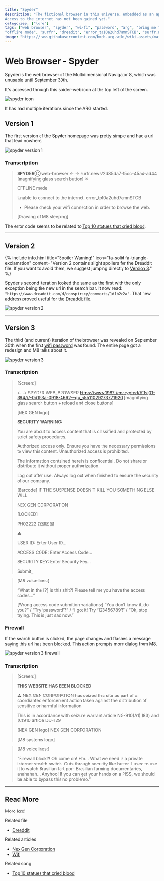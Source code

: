 ```yaml
---
title: "Spyder"
description: "The fictional browser in this universe, embedded as an application within the system. 
Access to the internet has not been gained yet."
categories: ["lore"]
tags: ["web browser", "spyder", "wi-fi", "password", "arg", "bring me the horizon", "bmth", 
"offline mode", "surfr", "dreadit", "error_tp10a2uhd7amnSTCB", "surfr.news/2d85da7-f5cc-45a4-ad44"]
image: "https://raw.githubusercontent.com/bmth-arg-wiki/wiki-assets/main/lore/webbrowser/spyder-300x300.png"
---
```

# Web Browser - Spyder

Spyder is the web browser of the Multidimensional Navigator 8, which was unusable until September 30th.

It's accessed through this spider-web icon at the top left of the screen.

![spyder icon](https://raw.githubusercontent.com/bmth-arg-wiki/wiki-assets/main/lore/webbrowser/spyder-icon.png)

It has had multiple iterations since the ARG started.

## Version 1

The first version of the Spyder homepage was pretty simple and had a url that lead nowhere.

![spyder version 1](https://raw.githubusercontent.com/bmth-arg-wiki/wiki-assets/main/lore/webbrowser/spyder-v1.png)

### Transcription

>**SPYDER**Ⓒ web-browser ← → surfr.news/2d85da7-f5cc-45a4-ad44 [magnifying glass search button] ✕
>
>OFFLINE mode
>
>Unable to connect to the internet. error_tp10a2uhd7amnSTCB
>
>-	Please check your wifi connection in order to browse the web.
>
>[Drawing of M8 sleeping]

The error code seems to be related to [Top 10 statues that cried blood](../music/song-top10).

***

## Version 2

{% include info.html 
title="Spoiler Warning!" 
icon="fa-solid fa-triangle-exclamation"
content="Version 2 contains slight spoilers for the Dreaddit file. If you want to avoid them, we suggest jumping directly to [Version 3](#Version-3)." 
%}

Spyder's second iteration looked the same as the first with the only exception being the new url in the search bar.
It now read: ```"https://www.dreaddit.com/d/conspiracy/comments/1d1b2c2a"```.
That new address proved useful for the [Dreaddit file](../for-sof/dreadit).

![spyder version 2](https://raw.githubusercontent.com/bmth-arg-wiki/wiki-assets/main/lore/webbrowser/spyder-v2.png)

***

## Version 3

The third (and current) iteration of the browser was revealed on September 30th when the first [wifi password](wifi#nxEcoSubLevel) was found.
The entire page got a redesign and M8 talks about it.

![spyder version 3](https://raw.githubusercontent.com/bmth-arg-wiki/wiki-assets/main/lore/webbrowser/spyder-v3.png)

### Transcription

>[Screen:]
>
>← → SPYDER.WEB_BROWSER    https://www.198?./encrypted//91sj01-394///-0d193a-0918-4662--qu_55511029273771920 [magnifying glass search button + reload and close buttons]
>
>[NEX GEN logo]
>
>**SECURITY WARNING:**
> 
>You are about to access content that is classified and protected by strict safety procedures.
>
>Authorized access only. Ensure you have the necessary permissions to view this content. 
Unauthorized access is prohibited.
>
>The information contained herein is confidential. Do not share or distribute it without proper authorization. 
>
>Log out after use. Always log out when finished to ensure the security of our company.
>
>[Barcode] IF THE SUSPENSE DOESN’T KILL YOU SOMETHING ELSE WILL
>
>
>NEX GEN CORPORATION
> 
>[LOCKED]
> 
>PH02222 Ω⌧⌧⌧
> 
>⚠️
>
>USER ID: Enter User ID…
>
>ACCESS CODE: Enter Access Code…
>
>SECURITY KEY: Enter Security Key…
>
>Submit_

>[M8 voicelines:]
>
>“What in the [?] is this shit?! Please tell me you have the access codes…”
>
>[Wrong access code submition variations:] “You don’t know it, do you?” / 
“Try ‘password’?” / “I got it! Try ‘123456789’!” / “Ok, stop trying. This is just sad now.”

### Firewall

If the search button is clicked, the page changes and flashes a message saying this url has been blocked. 
This action prompts more dialog from M8.

![spyder version 3 firewall](https://raw.githubusercontent.com/bmth-arg-wiki/wiki-assets/main/lore/webbrowser/spyder-v3-firewall.png)

### Transcription

>[Screen:]
>
>**THIS WEBSITE HAS BEEN BLOCKED**
>
>⚠️ NEX GEN CORPORATION has seized this site as part of a coordianted enforcement action taken against the distribution of sensitive or harmful information.
>
>This is in accordance with seizure warrant article NG-910(A1) (83) and (C)910 article DD-129
>
>[NEX GEN logo] NEX GEN CORPORATION
>
>[M8 systems logo]

>[M8 voicelines:]
>
>“Firewall block?! Oh come on! Hm… What we need is a private internet stealth switch. Cuts through security like butter. 
I used to use it to watch Brasilian fart por- Brasilian farming documentaries, ahahahah… 
Anyhoo! If you can get your hands on a PISS, we should be able to bypass this no problemo.”

***

## Read More

More [lore](lore)!

Related file

- [Dreaddit](../for-sof/dreadit)

Related articles

- [Nex Gen Corporation](nex-gen-corporation)
- [Wifi](wifi)

Related song

- [Top 10 statues that cried blood](../music/song-top10)